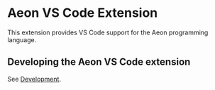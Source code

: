# Aeon VS Code Extension
This extension provides VS Code support for the Aeon programming language.


## Developing the Aeon VS Code extension

See [Development](docs/dev.md).
